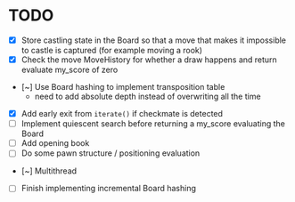 
# TODO

- [x] Store castling state in the Board so that a move that makes it impossible to castle is captured (for example moving a rook)
- [x] Check the move MoveHistory for whether a draw happens and return evaluate my_score of zero
- [~] Use Board hashing to implement transposition table
     - need to add absolute depth instead of overwriting all the time
- [x] Add early exit from `iterate()` if checkmate is detected
- [ ] Implement quiescent search before returning a my_score evaluating the Board
- [ ] Add opening book
- [ ] Do some pawn structure / positioning evaluation
- [~] Multithread
- [ ] Finish implementing incremental Board hashing
